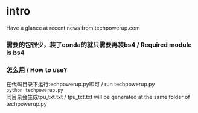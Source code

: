 # intro
Have a glance at recent news from techpowerup.com


### 需要的包很少，装了conda的就只需要再装bs4 / Required module is bs4

### 怎么用 / How to use?
在代码目录下运行techpowerup.py即可 / run techpowerup.py    
`python techpowerup.py`    
同目录会生成tpu_txt.txt / tpu_txt.txt will be generated at the same folder of techpowerup.py
